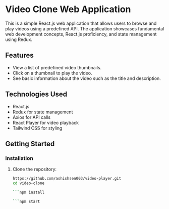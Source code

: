 # Video Clone Web Application

This is a simple React.js web application that allows users to browse and play videos using a predefined API. The application showcases fundamental web development concepts, React.js proficiency, and state management using Redux.

## Features

- View a list of predefined video thumbnails.
- Click on a thumbnail to play the video.
- See basic information about the video such as the title and description.

## Technologies Used

- React.js
- Redux for state management
- Axios for API calls
- React Player for video playback
- Tailwind CSS for styling

## Getting Started

### Installation

1. Clone the repository:

   ```bash
   https://github.com/ashishsen003/video-player.git
   cd video-clone

   ```npm install

   ```npm start

